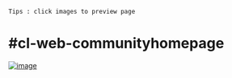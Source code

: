 `Tips : click images to preview page`
# #cl-web-communityhomepage 
<a href="https://anfastech.github.io/MTask-lvl5/cl-web-communityhomepage/" target="_Blank"  >![image](https://github.com/user-attachments/assets/8c0f5f9a-4f0d-4b5e-84c3-e50807093df6)</a>
